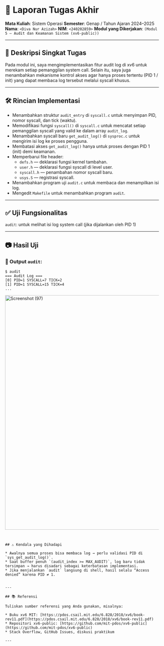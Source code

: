 # 📝 Laporan Tugas Akhir

**Mata Kuliah**: Sistem Operasi
**Semester**: Genap / Tahun Ajaran 2024–2025
**Nama**: `<Diva Nur Azizah>`
**NIM**: `<240202859>`
**Modul yang Dikerjakan**:
`(Modul 5 – Audit dan Keamanan Sistem (xv6-public))`

---

## 📌 Deskripsi Singkat Tugas

Pada modul ini, saya mengimplementasikan fitur audit log di xv6 untuk merekam setiap pemanggilan system call.
Selain itu, saya juga menambahkan mekanisme kontrol akses agar hanya proses tertentu (PID 1 / init) yang dapat membaca log tersebut melalui syscall khusus.

---

## 🛠️ Rincian Implementasi



* Menambahkan struktur `audit_entry` di `syscall.c` untuk menyimpan PID, nomor syscall, dan tick (waktu).
* Memodifikasi fungsi `syscall()` di `syscall.c` untuk mencatat setiap pemanggilan syscall yang valid ke dalam array `audit_log`.
* Menambahkan syscall baru `get_audit_log()` di `sysproc.c` untuk mengirim isi log ke proses pengguna.
* Membatasi akses `get_audit_log()` hanya untuk proses dengan PID 1 (init) demi keamanan.
* Memperbarui file header:
    * `defs.h` — deklarasi fungsi kernel tambahan.
    * `user.h` — deklarasi fungsi syscall di level user.
    * `syscall.h` — penambahan nomor syscall baru.
    * `usys.S` — registrasi syscall.
* Menambahkan program uji `audit.c` untuk membaca dan menampilkan isi log.
* Mengedit `Makefile` untuk menambahkan program `audit`.

---

## ✅ Uji Fungsionalitas

`audit`: untuk melihat isi log system call (jika dijalankan oleh PID 1)


---

## 📷 Hasil Uji



### 📍 Output `audit`:

```
$ audit
=== Audit Log ===
[0] PID=1 SYSCALL=7 TICK=2
[1] PID=1 SYSCALL=15 TICK=4
...
```

<img width="1366" height="768" alt="Screenshot (97)" src="https://github.com/user-attachments/assets/e96bae4d-2f35-4894-a9ce-d74e94257f49" />

```


## ⚠️ Kendala yang Dihadapi

* Awalnya semua proses bisa membaca log → perlu validasi PID di `sys_get_audit_log()`.
* Saat buffer penuh `(audit_index >= MAX_AUDIT)`, log baru tidak tersimpan → harus disadari sebagai keterbatasan implementasi.
* Jika menjalankan `audit` langsung di shell, hasil selalu “Access denied” karena PID ≠ 1.


---

## 📚 Referensi

Tuliskan sumber referensi yang Anda gunakan, misalnya:

* Buku xv6 MIT: [https://pdos.csail.mit.edu/6.828/2018/xv6/book-rev11.pdf](https://pdos.csail.mit.edu/6.828/2018/xv6/book-rev11.pdf)
* Repositori xv6-public: [https://github.com/mit-pdos/xv6-public](https://github.com/mit-pdos/xv6-public)
* Stack Overflow, GitHub Issues, diskusi praktikum

---
